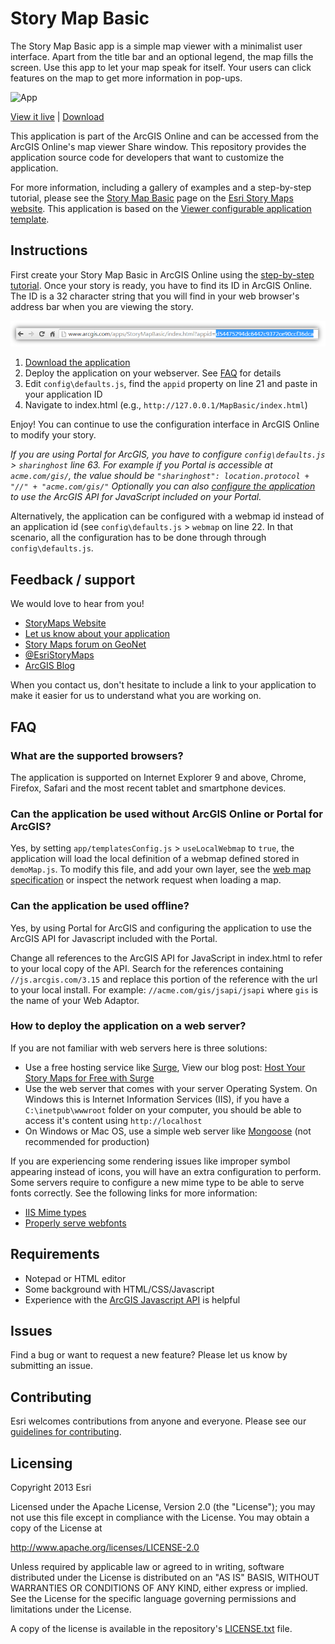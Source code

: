 # Story Map Basic

The Story Map Basic app is a simple map viewer with a minimalist user interface. Apart from the title bar and an optional legend, the map fills the screen. Use this app to let your map speak for itself. Your users can click features on the map to get more information in pop-ups.

![App](https://cloud.githubusercontent.com/assets/3215530/11311433/db81ee72-8f9d-11e5-8ae5-7147b85062fc.jpg)

[View it live](http://links.esri.com/storymaps/story_map_basic_overview_1) | [Download](http://links.esri.com/storymaps/story_map_basic_zip)

This application is part of the ArcGIS Online and can be accessed from the ArcGIS Online's map viewer Share window. 
This repository provides the application source code for developers that want to customize the application.

For more information, including a gallery of examples and a step-by-step tutorial, please see the [Story Map Basic](http://storymaps.arcgis.com/en/app-list/basic/) page on the [Esri Story Maps website](http://storymaps.arcgis.com/).
This application is based on the [Viewer configurable application template](https://github.com/Esri/Viewer).

## Instructions
First create your Story Map Basic in ArcGIS Online using the [step-by-step tutorial](http://storymaps.arcgis.com/en/app-list/basic/tutorial/).
Once your story is ready, you have to find its ID in ArcGIS Online. The ID is a 32 character string that you will find in your web browser's address bar when you are viewing the story.

![App ID](storytelling-map-basic-help-application-id.png)

1. [Download the application](http://links.esri.com/storymaps/story_map_basic_zip)
2. Deploy the application on your webserver. See [FAQ](#how-to-deploy-the-application-on-a-web-server) for details
3. Edit `config\defaults.js`, find the `appid` property on line 21 and paste in your application ID
4. Navigate to index.html (e.g., `http://127.0.0.1/MapBasic/index.html`)

Enjoy!
You can continue to use the configuration interface in ArcGIS Online to modify your story.

*If you are using Portal for ArcGIS, you have to configure `config\defaults.js` > `sharinghost` line 63. For example if you Portal is accessible at `acme.com/gis/`, the value should be `"sharinghost": location.protocol + "//" + "acme.com/gis/"`
Optionally you can also [configure the application](#can-the-application-be-used-offline) to use the ArcGIS API for JavaScript included on your Portal.*

Alternatively, the application can be configured with a webmap id instead of an application id (see `config\defaults.js` > `webmap` on line 22. 
In that scenario, all the configuration has to be done through through `config\defaults.js`.

## Feedback / support
We would love to hear from you!
* [StoryMaps Website](http://storymaps.arcgis.com/)
* [Let us know about your application](http://storymaps.arcgis.com/en/gallery/submission-form/)
* [Story Maps forum on GeoNet](http://links.esri.com/storymaps/story_maps_geonet)
* [@EsriStoryMaps](http://twitter.com/EsriStoryMaps)
* [ArcGIS Blog](http://blogs.esri.com/esri/arcgis/)

When you contact us, don't hesitate to include a link to your application to make it easier for us to understand what you are working on.

## FAQ

### What are the supported browsers?
The application is supported on Internet Explorer 9 and above, Chrome, Firefox, Safari and the most recent tablet and smartphone devices.

### Can the application be used without ArcGIS Online or Portal for ArcGIS?
Yes, by setting `app/templatesConfig.js` > `useLocalWebmap` to `true`, the application will load the local definition of a webmap defined stored in `demoMap.js`. 
To modify this file, and add your own layer, see the [web map specification](http://resources.arcgis.com/en/help/arcgis-web-map-json/) or inspect the network request when loading a map.

### Can the application be used offline?
Yes, by using Portal for ArcGIS and configuring the application to use the ArcGIS API for Javascript included with the Portal. 

Change all references to the ArcGIS API for JavaScript in index.html to refer to your local copy of the API. 
Search for the references containing `//js.arcgis.com/3.15` and replace this portion of the reference with the url to your local install.
For example: `//acme.com/gis/jsapi/jsapi` where `gis` is the name of your Web Adaptor.

### How to deploy the application on a web server?
If you are not familiar with web servers here is three solutions:
 * Use a free hosting service like [Surge](https://surge.sh/), View our blog post: [Host Your Story Maps for Free with Surge](https://developerscorner.storymaps.arcgis.com/host-your-story-maps-for-free-with-surge-8bddcc4cd580#.6hti19kg1)
 * Use the web server that comes with your server Operating System. On Windows this is Internet Information Services (IIS), if you have a `C:\inetpub\wwwroot` folder on your computer, you should be able to access it's content using `http://localhost`
 * On Windows or Mac OS, use a simple web server like [Mongoose](https://code.google.com/p/mongoose/) (not recommended for production)

If you are experiencing some rendering issues like improper symbol appearing instead of icons, you will have an extra configuration to perform. Some servers require to configure a new mime type to be able to serve fonts correctly. See the following links for more information:

 * [IIS Mime types](http://codingstill.com/2013/01/set-mime-types-for-web-fonts-in-iis/)
 * [Properly serve webfonts](http://blog.symbolset.com/properly-serve-webfonts)

## Requirements
* Notepad or HTML editor
* Some background with HTML/CSS/Javascript
* Experience with the [ArcGIS Javascript API](http://links.esri.com/javascript) is helpful

## Issues
Find a bug or want to request a new feature?  Please let us know by submitting an issue.

## Contributing
Esri welcomes contributions from anyone and everyone. Please see our [guidelines for contributing](https://github.com/esri/contributing).

## Licensing
Copyright 2013 Esri

Licensed under the Apache License, Version 2.0 (the "License");
you may not use this file except in compliance with the License.
You may obtain a copy of the License at

   http://www.apache.org/licenses/LICENSE-2.0

Unless required by applicable law or agreed to in writing, software
distributed under the License is distributed on an "AS IS" BASIS,
WITHOUT WARRANTIES OR CONDITIONS OF ANY KIND, either express or implied.
See the License for the specific language governing permissions and
limitations under the License.

A copy of the license is available in the repository's [LICENSE.txt](LICENSE.txt) file.

